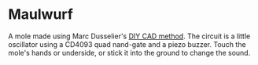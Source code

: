 # Maulwurf

A mole made using Marc Dusselier's [DIY CAD method](https://www.hackteria.org/wiki/Diy-CAD). The circuit is a little oscillator using a CD4093 quad nand-gate and a piezo buzzer. Touch the mole's hands or underside, or stick it into the ground to change the sound. 
